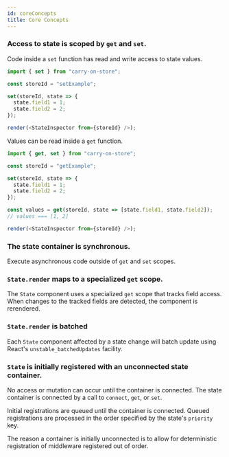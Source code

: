 ```yaml
---
id: coreConcepts
title: Core Concepts
---
```


### Access to state is scoped by `get` and `set`.

Code inside a `set` function has read and write access to state values.

```js live noInline
import { set } from "carry-on-store";

const storeId = "setExample";

set(storeId, state => {
  state.field1 = 1;
  state.field2 = 2;
});

render(<StateInspector from={storeId} />);
```

Values can be read inside a `get` function.

```js live noInline
import { get, set } from "carry-on-store";

const storeId = "getExample";

set(storeId, state => {
  state.field1 = 1;
  state.field2 = 2;
});

const values = get(storeId, state => [state.field1, state.field2]);
// values === [1, 2]

render(<StateInspector from={storeId} />);
```

### The state container is synchronous.

Execute asynchronous code outside of `get` and `set` scopes.

### `State.render` maps to a specialized `get` scope.

The `State` component uses a specialized `get` scope that tracks field access. When changes to the tracked fields are detected, the component is rerendered.

### `State.render` is batched

Each `State` component affected by a state change will batch update using React's `unstable_batchedUpdates` facility.

### `State` is initially registered with an unconnected state container.

No access or mutation can occur until the container is connected. The state container is connected by a call to `connect`, `get`, or `set`.

Initial registrations are queued until the container is connected. Queued registrations are processed in the order specified by the state's `priority` key.

The reason a container is initially unconnected is to allow for deterministic registration of middleware registered out of order.

